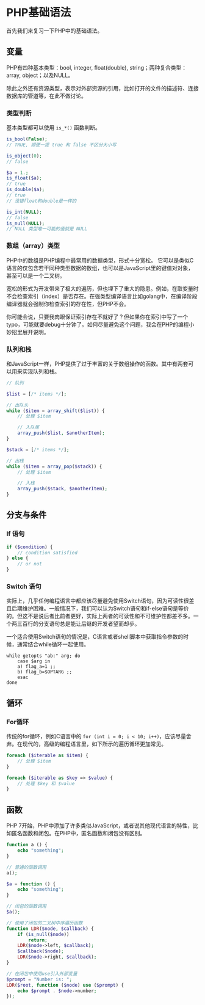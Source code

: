 # PHP基础语法

首先我们来复习一下PHP中的基础语法。

## 变量

PHP有四种基本类型：bool, integer, float(double), string；两种复合类型：array, object；以及NULL。

除此之外还有资源类型，表示对外部资源的引用，比如打开的文件的描述符、连接数据库的管道等，在此不做讨论。

### 类型判断

基本类型都可以使用 `is_*()` 函数判断。

```php
is_bool(False);
// TRUE, 顺便一提 true 和 false 不区分大小写

is_object(0);
// false

$a = 1.;
is_float($a);
// true
is_double($a);
// true
// 没错float和double是一样的

is_int(NULL);
// false
is_null(NULL);
// NULL 类型唯一可能的值就是 NULL
```

### 数组（array）类型

PHP中的数组是PHP编程中最常用的数据类型，形式十分宽松。
它可以是类似C语言的仅包含若干同种类型数据的数组，也可以是JavaScript里的键值对对象，甚至可以是一个二叉树。

宽松的形式为开发带来了极大的遍历，但也埋下了重大的隐患。例如，在取变量时不会检查索引（index）是否存在。在强类型编译语言比如golang中，在编译阶段编译器就会强制你检查索引的存在性，但PHP不会。

你可能会说，只要我肉眼保证索引存在不就好了？但如果你在索引中写了一个typo，可能就要debug十分钟了。如何尽量避免这个问题，我会在PHP的编程小妙招里展开说明。

### 队列和栈

和JavaScript一样，PHP提供了过于丰富的关于数组操作的函数。其中有两套可以用来实现队列和栈。

```php
// 队列

$list = [/* items */];

// 出队头
while ($item = array_shift($list)) {
    // 处理 $item

    // 入队尾
    array_push($list, $anotherItem);
}
```

```php
$stack = [/* items */];

// 出栈
while ($item = array_pop($stack)) {
    // 处理 $item

    // 入栈
    array_push($stack, $anotherItem);
}
```

## 分支与条件

### If 语句

```php
if ($condition) {
    // condition satisfied
} else {
    // or not
}
```

### Switch 语句

实际上，几乎任何编程语言中都应该尽量避免使用Switch语句，因为可读性很差且后期维护困难。一般情况下，我们可以认为Switch语句和if-else语句是等价的。但这不是说后者比前者更好，实际上两者的可读性和不可维护性都差不多。一个两三百行的分支语句总是能让后继的开发者望而却步。

一个适合使用Switch语句的情况是，C语言或者shell脚本中获取指令参数的时候，通常结合while循环一起使用。

```shell
while getopts "ab:" arg; do
    case $arg in
    a) flag_a=1 ;;
    b) flag_b=$OPTARG ;;
    esac
done
```

## 循环

### For循环

传统的for循环，例如C语言中的 `for (int i = 0; i < 10; i++)`，应该尽量舍弃。在现代的，高级的编程语言里，如下所示的遍历循环更加常见。

```php
foreach ($iterable as $item) {
    // 处理 $item
}

foreach ($iterable as $key => $value) {
    // 处理 $key 和 $value
}
```

## 函数

PHP 7开始，PHP中添加了许多类似JavaScript，或者说其他现代语言的特性，比如匿名函数和闭包。在PHP中，匿名函数和闭包没有区别。

```php
function a () {
    echo "something";
}

// 普通的函数调用
a();

$a = function () {
    echo "something";
}

// 闭包的函数调用
$a();

// 使用了闭包的二叉树中序遍历函数
function LDR($node, $callback) {
    if (is_null($node))
        return;
    LDR($node->left, $callback);
    $callback($node);
    LDR($node->right, $callback);
}

// 在闭包中使用use引入外部变量
$prompt = "Number is: ";
LDR($root, function ($node) use ($prompt) {
    echo $prompt . $node->number;
});
```
